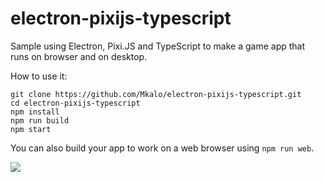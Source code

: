 # electron-pixijs-typescript
Sample using Electron, Pixi.JS and TypeScript to make a game app that runs on browser and on desktop.

How to use it:
```
git clone https://github.com/Mkalo/electron-pixijs-typescript.git
cd electron-pixijs-typescript
npm install
npm run build
npm start
```

You can also build your app to work on a web browser using `npm run web`.

![](http://i.imgur.com/0orxT3a.png)
